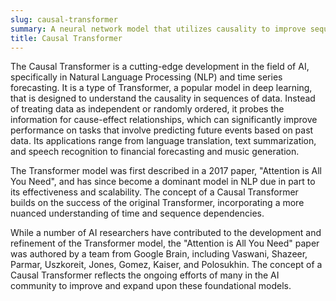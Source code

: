 ```yaml
---
slug: causal-transformer
summary: A neural network model that utilizes causality to improve sequence prediction tasks.
title: Causal Transformer
---
```


The Causal Transformer is a cutting-edge development in the field of AI, specifically in Natural Language Processing (NLP) and time series forecasting. It is a type of Transformer, a popular model in deep learning, that is designed to understand the causality in sequences of data. Instead of treating data as independent or randomly ordered, it probes the information for cause-effect relationships, which can significantly improve performance on tasks that involve predicting future events based on past data. Its applications range from language translation, text summarization, and speech recognition to financial forecasting and music generation.

The Transformer model was first described in a 2017 paper, "Attention is All You Need", and has since become a dominant model in NLP due in part to its effectiveness and scalability. The concept of a Causal Transformer builds on the success of the original Transformer, incorporating a more nuanced understanding of time and sequence dependencies.

While a number of AI researchers have contributed to the development and refinement of the Transformer model, the "Attention is All You Need" paper was authored by a team from Google Brain, including Vaswani, Shazeer, Parmar, Uszkoreit, Jones, Gomez, Kaiser, and Polosukhin. The concept of a Causal Transformer reflects the ongoing efforts of many in the AI community to improve and expand upon these foundational models.